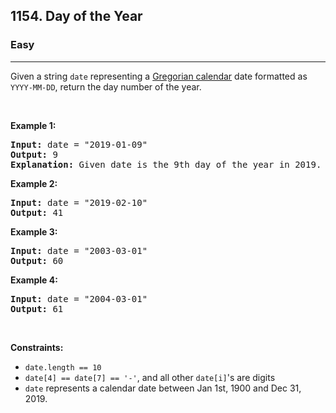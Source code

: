 <h2>1154. Day of the Year</h2><h3>Easy</h3><hr><div><p>Given a string <code>date</code> representing a <a href="https://en.wikipedia.org/wiki/Gregorian_calendar" target="_blank">Gregorian&nbsp;calendar</a> date formatted as <code>YYYY-MM-DD</code>, return the day number of the year.</p>

<p>&nbsp;</p>
<p><strong>Example 1:</strong></p>

<pre><strong>Input:</strong> date = "2019-01-09"
<strong>Output:</strong> 9
<strong>Explanation:</strong> Given date is the 9th day of the year in 2019.
</pre>

<p><strong>Example 2:</strong></p>

<pre><strong>Input:</strong> date = "2019-02-10"
<strong>Output:</strong> 41
</pre>

<p><strong>Example 3:</strong></p>

<pre><strong>Input:</strong> date = "2003-03-01"
<strong>Output:</strong> 60
</pre>

<p><strong>Example 4:</strong></p>

<pre><strong>Input:</strong> date = "2004-03-01"
<strong>Output:</strong> 61
</pre>

<p>&nbsp;</p>
<p><strong>Constraints:</strong></p>

<ul>
	<li><code>date.length == 10</code></li>
	<li><code>date[4] == date[7] == '-'</code>, and all other <code>date[i]</code>'s are digits</li>
	<li><code>date</code> represents a calendar date between Jan 1st, 1900 and Dec 31, 2019.</li>
</ul></div>
